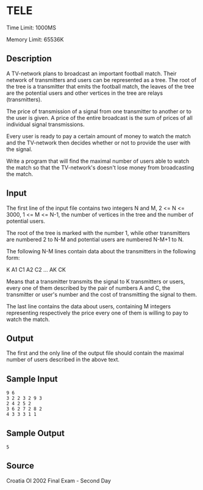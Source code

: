 # TELE

Time Limit: 1000MS

Memory Limit: 65536K


## Description

A TV-network plans to broadcast an important football match. Their network of transmitters and users can be represented as a tree. The root of the tree is a transmitter that emits the football match, the leaves of the tree are the potential users and other vertices in the tree are relays (transmitters).

The price of transmission of a signal from one transmitter to another or to the user is given. A price of the entire broadcast is the sum of prices of all individual signal transmissions.

Every user is ready to pay a certain amount of money to watch the match and the TV-network then decides whether or not to provide the user with the signal.

Write a program that will find the maximal number of users able to watch the match so that the TV-network's doesn't lose money from broadcasting the match.


## Input

The first line of the input file contains two integers N and M, 2 <= N <= 3000, 1 <= M <= N-1, the number of vertices in the tree and the number of potential users.

The root of the tree is marked with the number 1, while other transmitters are numbered 2 to N-M and potential users are numbered N-M+1 to N.

The following N-M lines contain data about the transmitters in the following form:

K A1 C1 A2 C2 ... AK CK

Means that a transmitter transmits the signal to K transmitters or users, every one of them described by the pair of numbers A and C, the transmitter or user's number and the cost of transmitting the signal to them.

The last line contains the data about users, containing M integers representing respectively the price every one of them is willing to pay to watch the match.


## Output

The first and the only line of the output file should contain the maximal number of users described in the above text.


## Sample Input

```
9 6
3 2 2 3 2 9 3
2 4 2 5 2
3 6 2 7 2 8 2
4 3 3 3 1 1
```


## Sample Output

```
5
```


## Source

Croatia OI 2002 Final Exam - Second Day
